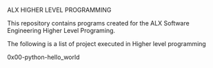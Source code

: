 ALX HIGHER LEVEL PROGRAMMING

This repository contains programs created for the ALX Software Engineering Higher Level Programing.

The following is a list of project executed in Higher level programming

0x00-python-hello_world
